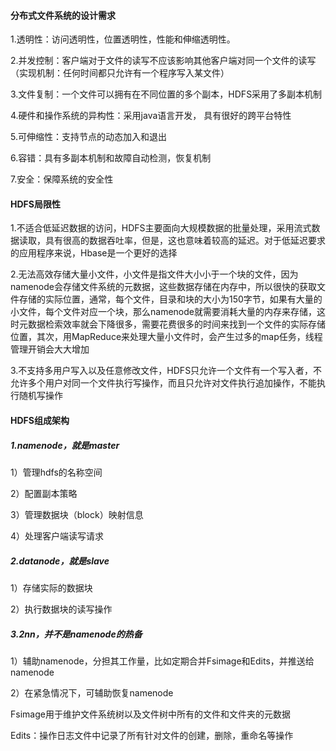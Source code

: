 #### 分布式文件系统的设计需求

1.透明性：访问透明性，位置透明性，性能和伸缩透明性。

2.并发控制：客户端对于文件的读写不应该影响其他客户端对同一个文件的读写（实现机制：任何时间都只允许有一个程序写入某文件）

3.文件复制：一个文件可以拥有在不同位置的多个副本，HDFS采用了多副本机制

4.硬件和操作系统的异构性：采用java语言开发， 具有很好的跨平台特性

5.可伸缩性：支持节点的动态加入和退出

6.容错：具有多副本机制和故障自动检测，恢复机制

7.安全：保障系统的安全性

#### HDFS局限性

1.不适合低延迟数据的访问，HDFS主要面向大规模数据的批量处理，采用流式数据读取，具有很高的数据吞吐率，但是，这也意味着较高的延迟。对于低延迟要求的应用程序来说，Hbase是一个更好的选择

2.无法高效存储大量小文件，小文件是指文件大小小于一个块的文件，因为namenode会存储文件系统的元数据，这些数据存储在内存中，所以很快的获取文件存储的实际位置，通常，每个文件，目录和块的大小为150字节，如果有大量的小文件，每个文件对应一个块，那么namenode就需要消耗大量的内存来存储，这时元数据检索效率就会下降很多，需要花费很多的时间来找到一个文件的实际存储位置，其次，用MapReduce来处理大量小文件时，会产生过多的map任务，线程管理开销会大大增加

3.不支持多用户写入以及任意修改文件，HDFS只允许一个文件有一个写入者，不允许多个用户对同一个文件执行写操作，而且只允许对文件执行追加操作，不能执行随机写操作

#### HDFS组成架构

##### 1.namenode，就是master

1）管理hdfs的名称空间

2）配置副本策略

3）管理数据块（block）映射信息

4）处理客户端读写请求

##### 2.datanode，就是slave

1）存储实际的数据块

2）执行数据块的读写操作

##### 3.2nn，并不是namenode的热备

1）辅助namenode，分担其工作量，比如定期合并Fsimage和Edits，并推送给namenode

2）在紧急情况下，可辅助恢复namenode

Fsimage用于维护文件系统树以及文件树中所有的文件和文件夹的元数据

Edits：操作日志文件中记录了所有针对文件的创建，删除，重命名等操作

